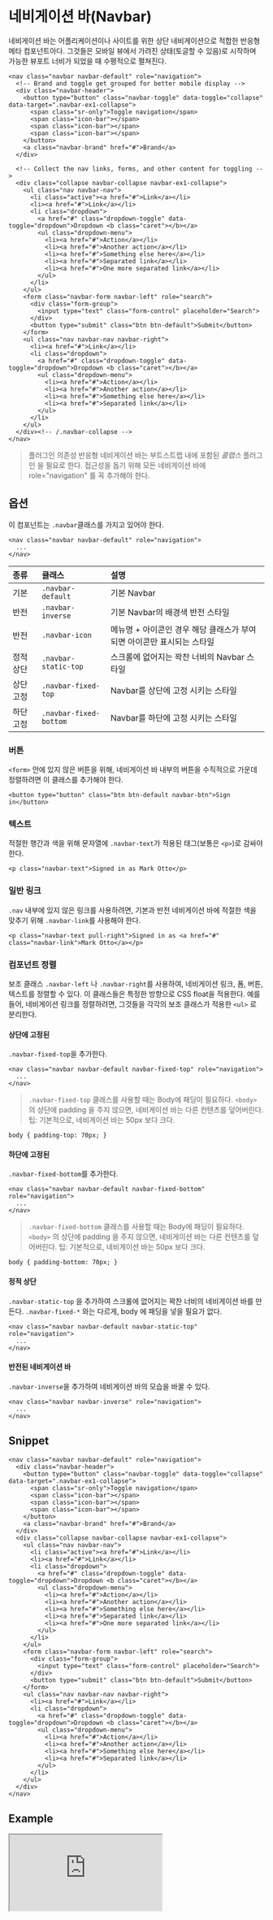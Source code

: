 <!--
{
    "id": 4207,
    "title": "네비게이션 바(Navbar)",
    "outline": "네비게이션 바는 어플리케이션이나 사이트를 위한 상단 네비게이션으로 적합한 반응형 메타 컴포넌트아다. ",
    "tags": ["widget", "component"],
    "order": [4, 2, 7],
    "thumbnail": "4.2.07.navbar.png"
}
-->

# 네비게이션 바(Navbar)

네비게이션 바는 어플리케이션이나 사이트를 위한 상단 네비게이션으로 적합한 반응형 메타 컴포넌트아다.
그것들은 모바일 뷰에서 가려진 상태(토글할 수 있음)로 시작하며 가능한 뷰포트 너비가 되었을 때 수평적으로 펼쳐진다.

```
<nav class="navbar navbar-default" role="navigation">
  <!-- Brand and toggle get grouped for better mobile display -->
  <div class="navbar-header">
    <button type="button" class="navbar-toggle" data-toggle="collapse" data-target=".navbar-ex1-collapse">
      <span class="sr-only">Toggle navigation</span>
      <span class="icon-bar"></span>
      <span class="icon-bar"></span>
      <span class="icon-bar"></span>
    </button>
    <a class="navbar-brand" href="#">Brand</a>
  </div>

  <!-- Collect the nav links, forms, and other content for toggling -->
  <div class="collapse navbar-collapse navbar-ex1-collapse">
    <ul class="nav navbar-nav">
      <li class="active"><a href="#">Link</a></li>
      <li><a href="#">Link</a></li>
      <li class="dropdown">
        <a href="#" class="dropdown-toggle" data-toggle="dropdown">Dropdown <b class="caret"></b></a>
        <ul class="dropdown-menu">
          <li><a href="#">Action</a></li>
          <li><a href="#">Another action</a></li>
          <li><a href="#">Something else here</a></li>
          <li><a href="#">Separated link</a></li>
          <li><a href="#">One more separated link</a></li>
        </ul>
      </li>
    </ul>
    <form class="navbar-form navbar-left" role="search">
      <div class="form-group">
        <input type="text" class="form-control" placeholder="Search">
      </div>
      <button type="submit" class="btn btn-default">Submit</button>
    </form>
    <ul class="nav navbar-nav navbar-right">
      <li><a href="#">Link</a></li>
      <li class="dropdown">
        <a href="#" class="dropdown-toggle" data-toggle="dropdown">Dropdown <b class="caret"></b></a>
        <ul class="dropdown-menu">
          <li><a href="#">Action</a></li>
          <li><a href="#">Another action</a></li>
          <li><a href="#">Something else here</a></li>
          <li><a href="#">Separated link</a></li>
        </ul>
      </li>
    </ul>
  </div><!-- /.navbar-collapse -->
</nav>
```

> 플러그인 의존성 반응형 네비게이션 바는 부트스트랩 내에 포함된 *콜랩스* 플러그인 을 필요로 한다.
> 접근성을 돕기 위해 모든 네비게이션 바에 role="navigation" 를 꼭 추가해야 한다.

## 옵션
이 컴포넌트는 `.navbar`클래스를 가지고 있어야 한다.

```
<nav class="navbar navbar-default" role="navigation">
  ...
</nav>
```

종류 | 클래스 | 설명
:-- | :-- | :--
기본 | `.navbar-default` | 기본 Navbar
반전 | `.navbar-inverse` | 기본 Navbar의 배경색 반전 스타일
반전 | `.navbar-icon` | 메뉴명 + 아이콘인 경우 해당 클래스가 부여되면 아이콘만 표시되는 스타일
정적 상단 | `.navbar-static-top` | 스크롤에 없어지는 꽉찬 너비의 Navbar 스타일
상단 고정 | `.navbar-fixed-top` | Navbar를 상단에 고정 시키는 스타일
하단 고정 | `.navbar-fixed-bottom` | Navbar를 하단에 고정 시키는 스타일

### 버튼
`<form>` 안에 있지 않은 버튼을 위해, 네비게이션 바 내부의 버튼을 수직적으로 가운데 정렬하려면 이 클래스를 추가해야 한다.

```
<button type="button" class="btn btn-default navbar-btn">Sign in</button>
```

### 텍스트
적절한 행간과 색을 위해 문자열에 `.navbar-text`가 적용된 태그(보통은 `<p>`)로 감싸야 한다.

```
<p class="navbar-text">Signed in as Mark Otto</p>
```

### 일반 링크
`.nav` 내부에 있지 않은 링크를 사용하려면, 기본과 반전 네비게이션 바에 적절한 색을 맞추기 위해 `.navbar-link`를 사용해야 한다.

```
<p class="navbar-text pull-right">Signed in as <a href="#" class="navbar-link">Mark Otto</a></p>
```

### 컴포넌트 정렬
보조 클래스 `.navbar-left` 나 `.navbar-right`를 사용하여, 네비게이션 링크, 폼, 버튼, 텍스트를 정렬할 수 있다. 이 클래스들은 특정한 방향으로
CSS float을 적용한다. 예를 들어, 네비게이션 링크를 정렬하려면, 그것들을 각각의 보조 클래스가 적용한 `<ul>` 로 분리한다.

#### 상단에 고정된
`.navbar-fixed-top`을 추가한다.

```
<nav class="navbar navbar-default navbar-fixed-top" role="navigation">
  ...
</nav>
```

> `.navbar-fixed-top` 클래스를 사용할 때는 Body에 패딩이 필요하다.
`<body>` 의 상단에 padding 을 주지 않으면, 네비게이션 바는 다른 컨텐츠를 덮어버린다. 팁: 기본적으로, 네비게이션 바는 50px 보다 크다.
```
body { padding-top: 70px; }
```

#### 하단에 고정된
`.navbar-fixed-bottom`를 추가한다.

```
<nav class="navbar navbar-default navbar-fixed-bottom" role="navigation">
  ...
</nav>
```

> `.navbar-fixed-bottom` 클래스를 사용할 때는 Body에 패딩이 필요하다.
`<body>` 의 상단에 padding 을 주지 않으면, 네비게이션 바는 다른 컨텐츠를 덮어버린다. 팁: 기본적으로, 네비게이션 바는 50px 보다 크다.
```
body { padding-bottom: 70px; }
```

#### 정적 상단
`.navbar-static-top` 을 추가하여 스크롤에 없어지는 꽉찬 너비의 네비게이션 바를 만든다. `.navbar-fixed-*` 와는 다르게, body 에 패딩을 넣을 필요가 없다.

```
<nav class="navbar navbar-default navbar-static-top" role="navigation">
  ...
</nav>
```

#### 반전된 네비게이션 바
`.navbar-inverse`을 추가하여 네비게이션 바의 모습을 바꿀 수 있다.

```
<nav class="navbar navbar-inverse" role="navigation">
  ...
</nav>
```

## Snippet
```
<nav class="navbar navbar-default" role="navigation">
  <div class="navbar-header">
    <button type="button" class="navbar-toggle" data-toggle="collapse" data-target=".navbar-ex1-collapse">
      <span class="sr-only">Toggle navigation</span>
      <span class="icon-bar"></span>
      <span class="icon-bar"></span>
      <span class="icon-bar"></span>
    </button>
    <a class="navbar-brand" href="#">Brand</a>
  </div>
  <div class="collapse navbar-collapse navbar-ex1-collapse">
    <ul class="nav navbar-nav">
      <li class="active"><a href="#">Link</a></li>
      <li><a href="#">Link</a></li>
      <li class="dropdown">
        <a href="#" class="dropdown-toggle" data-toggle="dropdown">Dropdown <b class="caret"></b></a>
        <ul class="dropdown-menu">
          <li><a href="#">Action</a></li>
          <li><a href="#">Another action</a></li>
          <li><a href="#">Something else here</a></li>
          <li><a href="#">Separated link</a></li>
          <li><a href="#">One more separated link</a></li>
        </ul>
      </li>
    </ul>
    <form class="navbar-form navbar-left" role="search">
      <div class="form-group">
        <input type="text" class="form-control" placeholder="Search">
      </div>
      <button type="submit" class="btn btn-default">Submit</button>
    </form>
    <ul class="nav navbar-nav navbar-right">
      <li><a href="#">Link</a></li>
      <li class="dropdown">
        <a href="#" class="dropdown-toggle" data-toggle="dropdown">Dropdown <b class="caret"></b></a>
        <ul class="dropdown-menu">
          <li><a href="#">Action</a></li>
          <li><a href="#">Another action</a></li>
          <li><a href="#">Something else here</a></li>
          <li><a href="#">Separated link</a></li>
        </ul>
      </li>
    </ul>
  </div>
</nav>
```

## Example
<iframe class="jsbin-livecode" src="http://jsbin.com/IqOComE/latest/embed?html,css,output"></iframe>